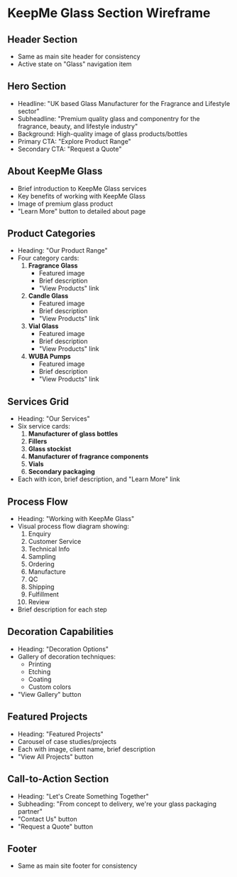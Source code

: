 # KeepMe Glass Section Wireframe

## Header Section
- Same as main site header for consistency
- Active state on "Glass" navigation item

## Hero Section
- Headline: "UK based Glass Manufacturer for the Fragrance and Lifestyle sector"
- Subheadline: "Premium quality glass and componentry for the fragrance, beauty, and lifestyle industry"
- Background: High-quality image of glass products/bottles
- Primary CTA: "Explore Product Range"
- Secondary CTA: "Request a Quote"

## About KeepMe Glass
- Brief introduction to KeepMe Glass services
- Key benefits of working with KeepMe Glass
- Image of premium glass product
- "Learn More" button to detailed about page

## Product Categories
- Heading: "Our Product Range"
- Four category cards:
  1. **Fragrance Glass**
     - Featured image
     - Brief description
     - "View Products" link
  2. **Candle Glass**
     - Featured image
     - Brief description
     - "View Products" link
  3. **Vial Glass**
     - Featured image
     - Brief description
     - "View Products" link
  4. **WUBA Pumps**
     - Featured image
     - Brief description
     - "View Products" link

## Services Grid
- Heading: "Our Services"
- Six service cards:
  1. **Manufacturer of glass bottles**
  2. **Fillers**
  3. **Glass stockist**
  4. **Manufacturer of fragrance components**
  5. **Vials**
  6. **Secondary packaging**
- Each with icon, brief description, and "Learn More" link

## Process Flow
- Heading: "Working with KeepMe Glass"
- Visual process flow diagram showing:
  1. Enquiry
  2. Customer Service
  3. Technical Info
  4. Sampling
  5. Ordering
  6. Manufacture
  7. QC
  8. Shipping
  9. Fulfillment
  10. Review
- Brief description for each step

## Decoration Capabilities
- Heading: "Decoration Options"
- Gallery of decoration techniques:
  - Printing
  - Etching
  - Coating
  - Custom colors
- "View Gallery" button

## Featured Projects
- Heading: "Featured Projects"
- Carousel of case studies/projects
- Each with image, client name, brief description
- "View All Projects" button

## Call-to-Action Section
- Heading: "Let's Create Something Together"
- Subheading: "From concept to delivery, we're your glass packaging partner"
- "Contact Us" button
- "Request a Quote" button

## Footer
- Same as main site footer for consistency
